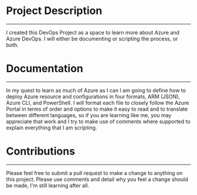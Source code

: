 # Project Description
---
I created this DevOps Project as a space to learn more about Azure and Azure DevOps. I will either be documenting or scripting the process, or both. 

# Documentation
---
In my quest to learn as much of Azure as I can I am going to define how to deploy Azure resource and configurations in four formats, ARM (JSON), Azure CLI, and PowerShell. I will format each file to closely follow the Azure Portal in terms of order and options to make it easy to read and to translate between different languages, so if you are learning like me, you may appreciate that work and I try to make use of comments where supported to explain everything that I am scripting.

# Contributions
---
Please feel free to submit a pull request to make a change to anything on this project. Please use comments and detail why you feel a change should be made, I'm still learning after all.